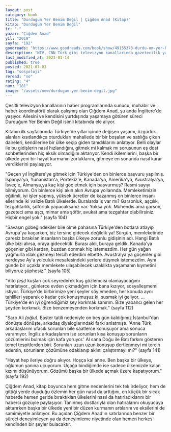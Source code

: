```yaml
---
layout: post
category: book
title: "Durduğum Yer Benim Değil | Çiğdem Anad (Kitap)"
kitap: "Durduğum Yer Benim Değil"
tr: "-"
yazar: "Çiğdem Anad"
yil: "2019"
sayfa: "192"
goodreads: "https://www.goodreads.com/book/show/49155373-durdu-um-yer-benim-de-il"
description: "NTV, CNN Türk gibi televizyon kanallarında gazetecilik yapan Çiğdem Anad, şu anda İngiltere'de yaşıyor. Ailesini ve kendisini yurtdışında yaşamaya götüren süreci Durduğum Yer Benim Değil isimli kitabında ele alıyor."
last_modified_at: 2023-01-14
published: true
posted: 2021-07-03
tag: "sosyoloji"
reread: "no"
rating: "4"
num: "181"
image: "/assets/new/durdugum-yer-benim-degil.jpg"
---
```


Çesitli televizyon kanallarının haber programlarında sunucu, muhabir ve haber koordinatörü olarak çalışmış olan Çiğdem Anad, şu anda İngiltere'de yaşıyor. Ailesini ve kendisini yurtdışında yaşamaya götüren süreci Durduğum Yer Benim Değil isimli kitabında ele alıyor.

Kitabın ilk sayfalarında Türkiye'de yıllar içinde değişen yaşamı, özgürlük alanları kısıtlandıkça oturdukları mahallede bir bir boşalan ve satılığa çıkan daireleri, kendilerine bir ülke seçip giden tanıdıklarını anlatıyor. Belli olaylar ile bu gidişlerin nasıl hızlandığını, gitmek mi kalmak mı sorusunun eş dost sohbetlerinden hiç eksik olmadığını aktarıyor. Kendi ikilemlerini, başka bir ülkede yeni bir hayat kurmanın zorluklarını, gitmeye en sonunda nasıl karar verdiklerini paylaşıyor.

"Geçen yıl İngiltere'ye gitmek için Türkiye'den on binlerce başvuru yapılmış. İspanya'ya, Yunanistan'a, Portekiz'e, Kanada'ya, Amerika'ya, Avustralya'ya, İsveç'e, Almanya,ya kaç kişi göç etmek için başvurmuş? Resmi sayıyı bilmiyorum. On binlerce kişi akın akın Avrupa yollarında. Memleketimizin eğitimli, iyi işler yapmış, yüksek ücretler de kazanmış on binlerce insanı ellerinde iki valizle Batılı ülkelerde. Buralarda iş var mı? Garsonluk, aşçılık, tezgahtarlık, şöförlük yapacaksanız var. Yoksa yok. Mühendis ama garson, gazeteci ama aşçı, mimar ama şöför, avukat ama tezgahtar olabilirsiniz. Hiçbir engel yok." (sayfa 104)

"Savaşın göbeğindekiler bile ölme pahasına Türkiye'den botlara atlayıp Avrupa'ya kaçarken, biz tersine gidecek değildik ya! Sürgün, memleketinde çaresiz bırakılan insanların başka ülkeye zorunlu gidişinin adı. Hangi Batılı ülke bizi alırsa, oraya gidecektik. Burası aldı, buraya geldik. Kanada'ya göçenler gibi kardan, buzdan donmak hiç istemezdim. Her gün yağan yağmurla ıslak gezmeyi tercih ederdim elbette. Avustralya'ya göçenler gibi nerdeyse Ay'a yolculuk mesafesindeki yerlere düşmek istemezdim. Aynı günde bir uçakla memlekete ulaşabilecek uzaklıkta yaşamanın kıymetini biliyoruz şüphesiz." (sayfa 105)

"Vito _(eşi)_ kuşları çok seyrederek kuş gözlemcisi olamayacağımı hatırlatıyor., günlerce evden çıkmadığım için bana kızıyor, sosyalleşmemi istiyor. Türkiye'de birbirimize yeni şeyler söylemeden, her konuda aynı tahlilleri yaparak o kadar çok konuşmuşuz ki, susmak iyi geliyor. ... Türkiye'de en iyi öğrendiğimiz şey korkmak sanırım. Bize yabancı gelen her şeyden korkmak. Bize benzemeyenden korkmak." (sayfa 112)

"Sarp Ali _(oğlu)_, Easter tatili nedeniyle on beş gün kaldığımız İstanbul'dan dönüşte dönüşte, arkadaş diyaloglarındaki farkı anlatmıştı.
'Anne Türk arkadaşlarım ufacık sorunları bile saatlerce konuşuyor ama sonuca varamıyor. İngiliz arkadaşlarım ise sorunları kısa konuşup sorunların çözümlerini bulmak için kafa yoruyor.'
Al sana Doğu ile Batı farkını gösteren temel tespitlerden biri. Sorunları uzun uzun konuşup dertlenmeyi mi tercih edersin, sorunların çözümüne odaklanıp aklını çalıştırmayı mı?" (sayfa 141)

"Hayat hep ileriye doğru akıyor.
Hoşça kal anne.
Ben başka bir ülkeye, oğlumun yanına uçuyorum. Uçağa bindiğimde ise sadece ülkemizde kalan kızımı düşünüyorum. Gözümü başka bir ülkede açmak üzere kapatıyorum." (sayfa 192)

Çiğdem Anad, kitap boyunca hem gitme nedenlerini tek tek irdeliyor, hem de gittiği yerde duyduğu özlemin her gün nasıl da arttığını, en küçük bir sıcak haberde hemen geride bıraktıkları ülkelerini nasıl da hatırladıklarını bir haberci gözüyle paylaşıyor. Tanınmış dostlarıyla olan hatıralarını okuyucuya aktarırken başka bir ülkede yeni bir düzen kurmanın artılarını ve eksilerini de samimiyetle anlatıyor. Bu açıdan Çiğdem Anad'ın satırlarında benzer bir süreci deneyimleyen ya da deneyimleme niyetinde olan hemen herkes kendinden bir şeyler bulacaktır.
